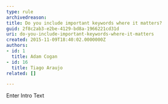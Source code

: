 ```yaml
---
type: rule
archivedreason: 
title: Do you include important keywords where it matters?
guid: 2f8c2ab3-e2be-4129-bd8a-1966221cd31d
uri: do-you-include-important-keywords-where-it-matters
created: 2015-11-09T18:40:02.0000000Z
authors:
- id: 1
  title: Adam Cogan
- id: 16
  title: Tiago Araujo
related: []

---
```



Enter Intro Text
<br><excerpt class='endintro'></excerpt><br>



